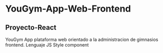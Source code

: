 # YouGym-App-Web-Frontend
## Proyecto-React
YouGym App plataforma web orientado a la administracion de gimnasios frontend. Lenguaje JS Style component
